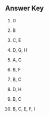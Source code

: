 ## Answer Key

1. D

2. B

3. C, E

4. D, G, H

5. A, C

6. B, F

7. B, C

8. D, H

9. B, C

10. B, C, E, F, I
